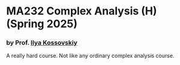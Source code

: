# MA232 Complex Analysis (H) (Spring 2025)

### by Prof. [Ilya Kossovskiy](https://math.sustech.edu.cn/c/kossovskiyilya)

A really hard course. Not like any ordinary complex analysis course.
